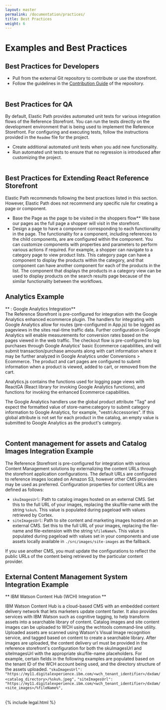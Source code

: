 ```yaml
---
layout: master
permalink: /documentation/practices/
title: Best Practices
weight: 6
---
```

# Examples and Best Practices

## Best Practices for Developers

* Pull from the external Git repository to contribute or use the storefront.
* Follow the guidelines in the [Contribution Guide](https://github.com/shaunmaharaj/ep-store/blob/master/CONTRIBUTING.md) of the repository.
<br/><br/>

## Best Practices for QA

By default, Elastic Path provides automated unit tests for various integration flows of the Reference Storefront. You can run the tests directly on the development environment that is being used to implement the Reference Storefront. For configuring and executing tests, follow the instructions provided in the `Readme` file for the project.

* Create additional automated unit tests when you add new functionality.
* Run automated unit tests to ensure that no regression is introduced after customizing the project.
<br/><br/>

## Best Practices for Extending React Reference Storefront

Elastic Path recommends following the best practices listed in this section. However, Elastic Path does not recommend any specific rule for creating a page or component.

[comment]: <> (I don't quite understand the following lines.)
- Base the Page as the page to be visited in the shoppers flow**
We base our pages as the full page a shopper will visit in the storefront.
- Design a page to have a component corresponding to each functionality in the page. The functionality for a component, including references to the child components, are are configured within the component. You can customize components with properties and parameters to perform various actions if required. For example, a shopper can navigate to a category page to view product lists. This category page can have a component to display the products within the category, and that component can have another component for each of the products in the list. The component that displays the products in a category view can be used to display products on the search results page because of the similar functionality between the workflows.

## Analytics Example

** : Google Analytics Integration** </br>
The Reference Storefront is pre-configured for integration with the Google Analytics enhanced ecommerce plugin. The handlers for integrating with Google Analytics allow for routes (pre-configured in App.js) to be logged as pageviews in the sites real-time traffic data. Further configuration in Google Analytics will enable measurements for conversion rates based on the pages viewed in the web traffic. The checkout flow is pre-configured to log purchases through Google Analytics' basic Ecommerce capabilities, and will submit transaction/purchase amounts along with cart information where it may be further analyzed in Google Analytics under Conversions > Ecommerce. The product and cart pages are configured to submit information when a product is viewed, added to cart, or removed from the cart.

Analytics.js contains the functions used for logging page views with ReactGA (React library for invoking Google Analytics functions), and functions for invoking the enhanced Ecommerce capabilities.

The Google Analytics handlers use the global product attribute "Tag" and expect the formatted value of store-name:category to submit category information to Google Analytics, for example, "vestri:Accessories".
If this global attribute is not set for each product in the catalog, an empty value is submitted to Google Analytics as the product's category.
<br/><br/>

## Content management for assets and Catalog Images Integration Example

The Reference Storefront is pre-configured for integration with various Content Management solutions by externalizing the content URLs through the storefront application configurations. The default URLs are configured to reference images located on Amazon S3, however other CMS providers may be used as preferred.
Configuration properties for content URLs are defined as follows:

* `skuImagesUrl`: Path to catalog images hosted on an external CMS. Set this to the full URL of your images, replacing the sku/file-name with the string `%sku%`. This value is populated during pageload with values retrieved by Cortex.
* `siteImagesUrl`: Path to site content and marketing images hosted on an external CMS. Set this to the full URL of your images, replacing the file-name and file-extension with the string `%fileName%`. This value is populated during pageload with values set in your components and use assets locally available in `./src/images/site-images` as the fallback.

If you use another CMS, you must update the configurations to reflect the public URLs of the content being retrieved by the particular content provider.

## External Content Management System Integration Example

** IBM Watson Content Hub (WCH) Integration **

IBM Watson Content Hub is a cloud-based CMS with an embedded content delivery network that lets marketers update content faster. It also provides services with IBM Watson such as cognitive tagging, to help transform assets into a searchable library of content.
Catalog images and site content images can be uploaded to WCH using the wchtools command-line utility. Uploaded assets are scanned using Watson's Visual Image recognition service, and tagged based on content to create a searchable library. After images are uploaded, the content delivery url must be provided in the reference storefront's configuration for both the skuImagesUrl and siteImagesUrl with the appropriate sku/file-name placeholders. For example, certain fields in the following examples are populated based on the tenant ID of the WCH account being used, and the directory structure of the assets uploaded.
`"skuImagesUrl": "https://my11.digitalexperience.ibm.com/<wch_tenant_identifier>/dxdam/<catalog_directory>/%sku%.jpeg",`
`"siteImagesUrl": "https://my11.digitalexperience.ibm.com/<wch_tenant_identifier>/dxdam/<site_images>/%fileName%",`
<br/><br/>


{% include legal.html %}
